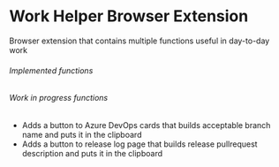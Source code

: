 # Work Helper Browser Extension

Browser extension that contains multiple functions useful in day-to-day work

###### Implemented functions

###### Work in progress functions
- Adds a button to Azure DevOps cards that builds acceptable branch name and puts it in the clipboard
- Adds a button to release log page that builds release pullrequest description and puts it in the clipboard
